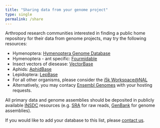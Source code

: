 ```yaml
---
title: "Sharing data from your genome project"
type: single
permalink: /share
---
```


Arthropod research communities interested in finding a public home repository for their data from genome projects, may try the following resources:

- Hymenoptera: [Hymenoptera Genome Database](http://hymenopteragenome.org/)
- Hymenoptera - ant specific: [Fourmidable](http://www.antgenomes.org/)
- Insect vectors of diesease: [VectorBase](https://www.vectorbase.org/)
- Aphids: [AphidBase](http://www.aphidbase.com/)
- Lepidoptera: [LepBase](http://lepbase.org/)
- For all other organisms, please consider the [i5k Workspace@NAL](https://i5k.nal.usda.gov/)
- Alternatively, you may contacy [Ensembl Genomes](http://metazoa.ensembl.org/index.html) with your hosting requests.

All primary data and genome assemblies should be deposited in publicly available [INSDC](http://www.insdc.org/) resources (e.g. [SRA](http://www.ncbi.nlm.nih.gov/sra/) for raw reads, [GenBank](http://www.ncbi.nlm.nih.gov/genbank/) for genome assemblies).

If you would like to add your database to this list, please [contact us](/_pages/contact).

<!---
Future update: Add previous DBs (includes those that are specific to only one species) to new page here and link to it (http://arthropodgenomes.org/wiki/Resources)
--->
